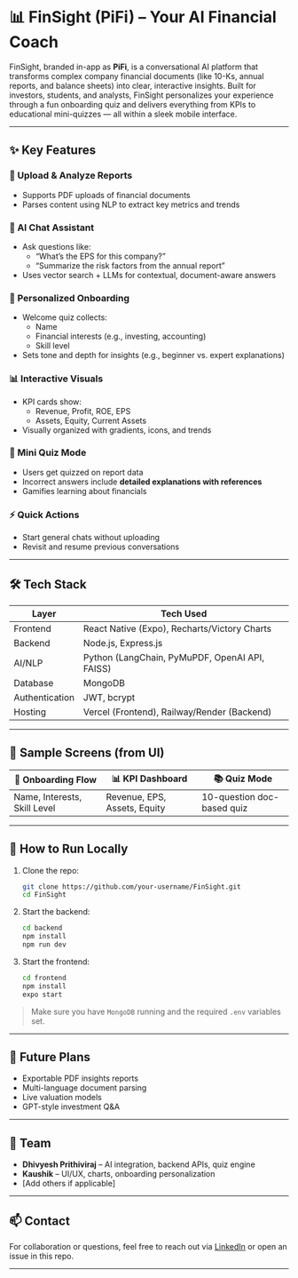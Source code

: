 
# 📊 FinSight (PiFi) – Your AI Financial Coach

FinSight, branded in-app as **PiFi**, is a conversational AI platform that transforms complex company financial documents (like 10-Ks, annual reports, and balance sheets) into clear, interactive insights. Built for investors, students, and analysts, FinSight personalizes your experience through a fun onboarding quiz and delivers everything from KPIs to educational mini-quizzes — all within a sleek mobile interface.

---

## ✨ Key Features

### 📄 Upload & Analyze Reports
- Supports PDF uploads of financial documents
- Parses content using NLP to extract key metrics and trends

### 🧠 AI Chat Assistant
- Ask questions like:
  - “What’s the EPS for this company?”
  - “Summarize the risk factors from the annual report”
- Uses vector search + LLMs for contextual, document-aware answers

### 🎯 Personalized Onboarding
- Welcome quiz collects:
  - Name
  - Financial interests (e.g., investing, accounting)
  - Skill level
- Sets tone and depth for insights (e.g., beginner vs. expert explanations)

### 📊 Interactive Visuals
- KPI cards show:
  - Revenue, Profit, ROE, EPS
  - Assets, Equity, Current Assets
- Visually organized with gradients, icons, and trends

### 🧾 Mini Quiz Mode
- Users get quizzed on report data
- Incorrect answers include **detailed explanations with references**
- Gamifies learning about financials

### ⚡ Quick Actions
- Start general chats without uploading
- Revisit and resume previous conversations

---

## 🛠️ Tech Stack

| Layer         | Tech Used                                     |
|---------------|-----------------------------------------------|
| Frontend      | React Native (Expo), Recharts/Victory Charts  |
| Backend       | Node.js, Express.js                           |
| AI/NLP        | Python (LangChain, PyMuPDF, OpenAI API, FAISS)|
| Database      | MongoDB                                       |
| Authentication| JWT, bcrypt                                   |
| Hosting       | Vercel (Frontend), Railway/Render (Backend)   |

---

## 🧪 Sample Screens (from UI)

| 🧠 Onboarding Flow | 📊 KPI Dashboard | 📚 Quiz Mode |
|-------------------|------------------|--------------|
| Name, Interests, Skill Level | Revenue, EPS, Assets, Equity | 10-question doc-based quiz |

---

## 🚀 How to Run Locally

1. Clone the repo:
   ```bash
   git clone https://github.com/your-username/FinSight.git
   cd FinSight
   ```

2. Start the backend:
   ```bash
   cd backend
   npm install
   npm run dev
   ```

3. Start the frontend:
   ```bash
   cd frontend
   npm install
   expo start
   ```

> Make sure you have `MongoDB` running and the required `.env` variables set.

---

## 📌 Future Plans

- Exportable PDF insights reports
- Multi-language document parsing
- Live valuation models
- GPT-style investment Q&A

---

## 👥 Team

- **Dhivyesh Prithiviraj** – AI integration, backend APIs, quiz engine  
- **Kaushik** – UI/UX, charts, onboarding personalization  
- [Add others if applicable]

---

## 📫 Contact

For collaboration or questions, feel free to reach out via [LinkedIn](https://linkedin.com/in/yourprofile) or open an issue in this repo.

---
